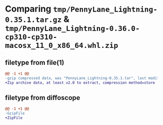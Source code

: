 # Comparing `tmp/PennyLane_Lightning-0.35.1.tar.gz` & `tmp/PennyLane_Lightning-0.36.0-cp310-cp310-macosx_11_0_x86_64.whl.zip`

## filetype from file(1)

```diff
@@ -1 +1 @@
-gzip compressed data, was "PennyLane_Lightning-0.35.1.tar", last modified: Mon Mar 11 20:44:05 2024, max compression
+Zip archive data, at least v2.0 to extract, compression method=store
```

## filetype from diffoscope

```diff
@@ -1 +1 @@
-GzipFile
+ZipFile
```

